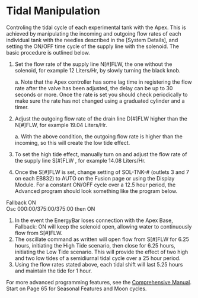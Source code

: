 # Tidal Manipulation

Controling the tidal cycle of each experimental tank with the Apex. This is achieved by manipulating the incoming and outgoing flow rates of each individual tank with the needles described in the \[System Details\], and setting the ON/OFF time cycle of the supply line with the solenoid. The basic procedure is outlined below.

1. Set the flow rate of the supply line N\[\#\]FLW, the one without the solenoid, for example 12 Liters/Hr, by slowly turning the black knob.  

   a. Note that the Apex controller has some lag time in registering the flow rate after the valve has been adjusted, the delay can be up to 30 seconds or more. Once the rate is set you should check periodically to make sure the rate has not changed using a graduated cylinder and a timer.  

2. Adjust the outgoing flow rate of the drain line D\[\#\]FLW higher than the N\[\#\]FLW, for example 19.04 Liters/Hr.

   a. With the above condition, the outgoing flow rate is higher than the incoming, so this will create the low tide effect.  

3. To set the high tide effect, manually turn on and adjust the flow rate of the supply line S\[\#\]FLW , for example 14.08 Liters/Hr.  
4. Once the S\[\#\]FLW is set, change setting of SOL-TNK-\# \(outlets 3 and 7 on each EB832\) to AUTO on the Fusion page or using the Display Module. For a constant ON/OFF cycle over a 12.5 hour period, the Advanced program should look something like the program below.

Fallback ON  
Osc 000:00/375:00/375:00 then ON

1. In the event the EnergyBar loses connection with the Apex Base, Fallback: ON will keep the solenoid open, allowing water to continuously flow from S\[\#\]FLW.  
2. The oscillate command as written will open flow from S\[\#\]FLW for 6.25 hours, initiating the High Tide scenario, then close for 6.25 hours, initiating the Low Tide scenario.  This will provide the effect of two high and two low tides of a semidiurnal tidal cycle over a 25 hour period.  
3. Using the flow rates stated above, each tidal shift will last 5.25 hours and maintain the tide for 1 hour.  

For more advanced programming features, see the [Comprehensive Manual](https://github.com/SilbigerLab/Mesocosm_User_Manual/tree/7503b88686aef920c4a4ed473b1efe37b34dae10/Manuals/Apex_Comprehensive_Reference_Manual.pdf). Start on Page 65 for Seasonal Features and Moon cycles.

